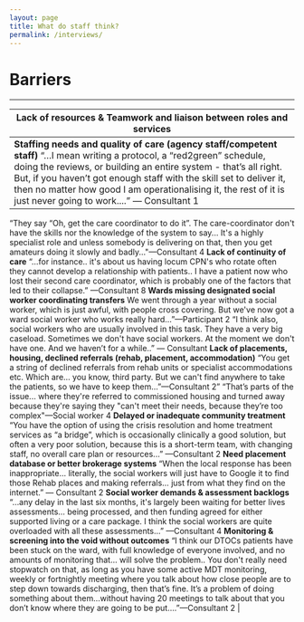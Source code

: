 ```yaml
---
layout: page
title: What do staff think?
permalink: /interviews/
---
```


# Barriers
----------------------

| Lack of resources & Teamwork and liaison between roles and services | 
 | --- |
 | **Staffing needs and quality of care (agency staff/competent staff)** “…I mean writing a protocol, a “red2green” schedule, doing the reviews, or building an entire system - that’s all right. But, if you haven’t got enough staff with the skill set to deliver it, then no matter how good I am operationalising it, the rest of it is just never going to work....” — Consultant 1
“They say “Oh, get the care coordinator to do it”. The care-coordinator don't have the skills nor the knowledge of the system to say... It's a highly specialist role and unless somebody is delivering on that, then you get amateurs doing it slowly and badly..."—Consultant 4
**Lack of continuity of care** “…for instance.. it's about us having locum CPN's who rotate often they cannot develop a relationship with patients.. I have a patient now who lost their second care coordinator, which is probably one of the factors that led to their collapse.” —Consultant 8 
**Wards missing designated social worker coordinating transfers** We went through a year without a social worker, which is just awful, with people cross covering. But we've now got a ward social worker who works really hard…”—Participant 2
“I think also, social workers who are usually involved in this task. They have a very big caseload. Sometimes we don't have social workers. At the moment we don't have one. And we haven’t for a while..” — Consultant 
**Lack of placements, housing, declined referrals (rehab, placement, accommodation)** “You get a string of declined referrals from rehab units or specialist accommodations etc. Which are… you know, third party. But we can't find anywhere to take the patients, so we have to keep them...”—Consultant 2”
“That’s parts of the issue... where they're referred to commissioned housing and turned away because they're saying they "can't meet their needs, because they’re too complex"—Social worker 4 
**Delayed or inadequate community treatment** “You have the option of using the crisis resolution and home treatment services as “a bridge”, which is occasionally clinically a good solution, but often a very poor solution, because this is a short-term team, with changing staff, no overall care plan or resources...” —Consultant 2
**Need placement database or better brokerage systems** “When the local response has been inappropriate... literally, the social workers will just have to Google it to find those Rehab places and making referrals… just from what they find on the internet.” — Consultant 2
**Social worker demands & assessment backlogs** “…any delay in the last six months, it's largely been waiting for better lives assessments… being processed, and then funding agreed for either supported living or a care package. I think the social workers are quite overloaded with all these assessments...” —Consultant 4
**Monitoring & screening into the void without outcomes** “I think our DTOCs patients have been stuck on the ward, with full knowledge of everyone involved, and no amounts of monitoring that… will solve the problem.. You don't really need stopwatch on that, as long as you have some active MDT monitoring, weekly or fortnightly meeting where you talk about how close people are to step down towards discharging, then that’s fine. It’s a problem of doing something about them…without having 20 meetings to talk about that you don’t know where they are going to be put….”—Consultant 2 |



	
